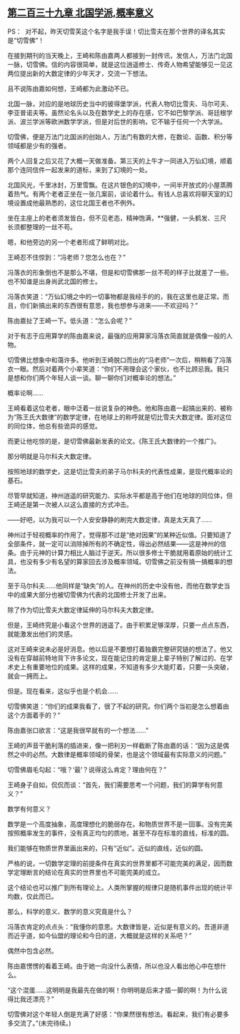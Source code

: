 ## [第二百三十九章 北国学派,概率意义](https://www.xxbiquge.com/11_11207/8947589.html)


  PS：  对不起，昨天切雪芙这个名字是我手误！切比雪夫在那个世界的译名其实是“切雪佛”！

  在接到期刊的当天晚上，王崎和陈由嘉两人都接到一封传讯，发信人，万法门北国一脉，切雪佛。信的内容很简单，就是这位逍遥修士、传奇人物希望能够见一见这两位提出新的大数定律的少年天才，交流一下想法。

  且不说陈由嘉如何想，王崎都为此激动不已。

  北国一脉，对应的是地球历史当中的彼得堡学派，代表人物切比雪夫、马尔可夫、李亚普诺夫等。虽然论名头以及在数学史上的存在感，它不如巴黎学派、哥廷根学派、波兰学派等欧洲数学学派，但是对后世的影响，它不输于任何一个大学派。

  切雪佛，便是万法门北国派的创始人，万法门有数的大修，在数论、函数、积分等领域都是少有的强者。

  两个人回复之后又花了大概一天做准备。第三天的上午才一同进入万仙幻境，顺着那个连同信件一起发来的道标，来到了幻境的一处。

  北国风光，千里冰封，万里雪飘。在这片银色的幻境中，一间半开放式的小屋蒸腾着热气。有两个老者正坐在一张几案前，谈论着什么。有钱人总喜欢将聊天室的幻境设置成他最熟悉的，这位北国王者也不例外。

  坐在主座上的老者须发皆白，但不见老态，精神饱满，**强健，一头鹤发、三尺长须都整理的一丝不苟。

  嗯，和他旁边的另一个老者形成了鲜明对比。

  王崎忍不住惊到：“冯老师？您怎么也在？”

  冯落衣的形象倒也不是那么不堪，但是和切雪佛那一丝不苟的样子比就差了一些。也不知谁是出身尚武北国的修士。

  冯落衣笑道：“万仙幻境之中的一切事物都是我经手的的，我在这里也是正常。而且，你们新搞出来的东西很有意思，我也想参与进来——不欢迎吗？”

  陈由嘉扯了王崎一下。低头道：“怎么会呢？”

  对于有志于应用算学的陈由嘉来说，最强的应用算家冯落衣简直就是偶像一般的人物。

  切雪佛比想象中和蔼许多。他听到王崎脱口而出的“冯老师”一次后，稍稍看了冯落衣一眼。然后对着两个小辈笑道：“你们不用理会这个家伙，也不比顾忌我。我只是想和你们两个年轻人谈一谈。聊一聊你们对概率论的想法。”

  概率论啊……

  王崎看着这位老者，眼中泛着一丝说复杂的神色。他和陈由嘉一起搞出来的、被称为“陈王氏大数律”的数学定律，在地球上的称呼就是切比雪夫大数定律。面对这位的同位体，他总有些诡异的感觉。

  而更让他吃惊的是，是切雪佛最新发表的论文。《陈王氏大数律的一个推广》。

  那分明就是马尔科夫大数定律。

  按照地球的数学史，这是切比雪夫的弟子马尔科夫的代表性成果，是现代概率论的基石。

  尽管早就知道，神州逍遥的研究能力、实际水平都是高于他们在地球的同位体，但王崎还是第一次被人以这么直接的方式冲击。

  ——好吧，以为我可以一个人安安静静的刷完大数定律，真是太天真了……

  神州过于轻视概率的作用了，觉得那不过是“绝对因果”的某种近似值。只要知道了全部条件，就一定可以消除掉所有的不确定性，得出必然结果——这是神州的信条。由于元神的计算力相比人脑过于逆天。所以很多修士干脆就用着原始的统计工具，也没有多少有名望的算家回去涉及概率领域。切雪佛之前没有搞一搞概率的想法。

  至于马尔科夫……他同样是“缺失”的人。在神州的历史中没有他，而他在数学史当中的成果大部分也被切雪佛为代表的北国修士开发了出来。

  除了作为切比雪夫大数定律延伸的马尔科夫大数定律。

  但是，王崎终究是小看这个世界的逍遥了。由于积累足够深厚，只要一点点东西，就能激发出他们的灵感。

  这对王崎来说未必是好消息。他以后是不要想打着独霸完整研究链的想法了。他又没有在穿越前特地背下许多论文，现在能记住的肯定是上辈子特别了解过的、在学术史上有重要地位的成果。这样的成果，不知道有多少大能盯着，只要一头突破，就会一拥而上。

  但是。现在看来，这似乎也是个机会……

  切雪佛笑道：“你们的成果我看了，很了不起的研究。你们两个当初是怎么想着由这个方面着手的？”

  陈由嘉张口欲言：“这是我很早就有的一个想法……”

  王崎的声音干脆利落的插进来，像一把利刃一样截断了陈由嘉的话：“因为这是偶然之中的必然。大数律是概率领域的骨架，也是这个领域最有实际意义的问题。”

  切雪佛眉毛勾起：“哦？‘最’？说得这么肯定？理由何在？”

  王崎身子自如，侃侃而谈：“首先，我们需要思考一个问题，我们的算学有何意义？”

  数学有何意义？

  数学是一个高度抽象，高度理想化的脆弱存在。和物质世界不是一回事。没有完美按照概率发生的事件，没有真正均匀的质地，甚至不存在标准的直线，标准的圆。

  我们能够在物质世界里画出来的，只有“近似”。近似的直线，近似的圆。

  严格的说，一切数学定理的前提条件在真实的世界里都不可能完美的满足，因而数学定理断言的结论在真实的世界里也不可能完美的成立。

  这个结论也可以推广到所有理论上。人类所掌握的规律只是随机事件出现的统计平均数，仅此而已。

  那么，科学的意义、数学的意义究竟是什么？

  冯落衣肯定的点点头：“我懂你的意思。大数律皆是，近似是有意义的。吾道非道而近乎道，如今仙盟的理论和今日的道，大概就是这样的关系吧？”

  偶然中包含必然。

  陈由嘉愣愣的看着王崎。由于她一向没什么表情，所以也没人看出他心中在想什么。

  “这个混蛋……这明明是我最先在做的啊！你明明是后来才插一脚的啊！为什么说得比我还漂亮？”

  切雪佛对这个年轻人倒是充满了好感：“你果然很有想法。看起来，我们有必要多多交流了。”(未完待续。)
